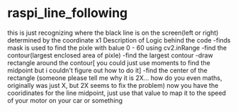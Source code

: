 # raspi_line_following
this is just recognizing where the black line is on the screen(left or right) determined by the coordinate x1
Description of Logic behind the code
-finds mask is used to find the pixle with balue 0 - 60 using cv2.inRange
-find the contour(largest enclosed area of pixle)
-find the largest contour
-draw rectangle around the contour[ you could just use moments to find the midpoint but i couldn't figure out how to do it]
-find the center of the rectangle (someone please tell me why it is 2X... how do you even maths, originally was just X, but 2X seems to fix the problem)
now you have the cooridinates for the line midpoint, just use that value to map it to the speed of your motor on your car or something
